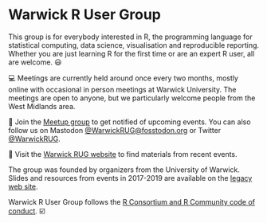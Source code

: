 # Warwick R User Group

This group is for everybody interested in R, the programming language for statistical computing, data science, visualisation and reproducible reporting. Whether you are just learning R for the first time or are an expert R user, all are welcome. 😃

💻 Meetings are currently held around once every two months, mostly online with occasional in person meetings at Warwick University. The meetings are open to anyone, but we particularly welcome people from the West Midlands area.

📆 Join the [Meetup group](https://www.meetup.com/WarwickRUG/) to get notified of upcoming events. You can also follow us on Mastodon [@WarwickRUG@fosstodon.org](https://fosstodon.org/@WarwickRUG) or Twitter [@WarwickRUG](https://twitter.com/WarwickRUG).

🔗 Visit the [Warwick RUG website](https://warwickrug.github.io/) to find materials from recent events.

The group was founded by organizers from the University of Warwick. Slides and resources from events in 2017-2019 are available on the [legacy web site](http://warwick.ac.uk/wrug).

Warwick R User Group follows the [R Consortium and R Community code of conduct](https://wiki.r-consortium.org/view/R_Consortium_and_the_R_Community_Code_of_Conduct). ☑️
